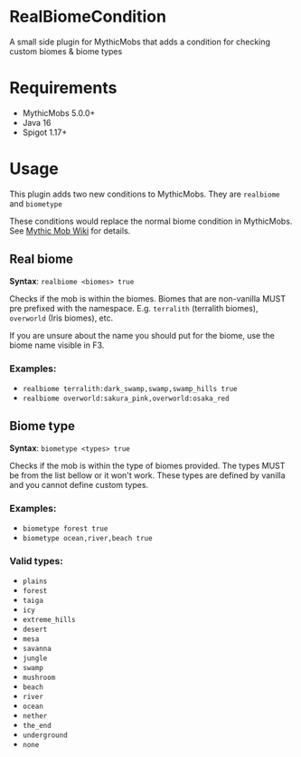 # RealBiomeCondition
A small side plugin for MythicMobs that adds a condition for checking custom biomes & biome types

# Requirements
- MythicMobs 5.0.0+
- Java 16
- Spigot 1.17+

# Usage
This plugin adds two new conditions to MythicMobs. They are `realbiome` and `biometype`

These conditions would replace the normal biome condition in MythicMobs. See [Mythic Mob Wiki](https://mythicmobs.net/manual/doku.php/conditions/biome) for details.

## Real biome
**Syntax**: `realbiome <biomes> true`

Checks if the mob is within the biomes. Biomes that are non-vanilla MUST pre prefixed with the namespace. E.g. `terralith` (terralith biomes), `overworld` (Iris biomes), etc.

If you are unsure about the name you should put for the biome, use the biome name visible in F3.

### Examples:

- `realbiome terralith:dark_swamp,swamp,swamp_hills true`
- `realbiome overworld:sakura_pink,overworld:osaka_red`

## Biome type
**Syntax**: `biometype <types> true`

Checks if the mob is within the type of biomes provided. The types MUST be from the list bellow or it won't work. These types are defined by vanilla and you cannot define custom types.

### Examples:
- `biometype forest true`
- `biometype ocean,river,beach true`

### Valid types:
- `plains`
- `forest`
- `taiga`
- `icy`
- `extreme_hills`
- `desert`
- `mesa`
- `savanna`
- `jungle`
- `swamp`
- `mushroom`
- `beach`
- `river`
- `ocean`
- `nether`
- `the_end`
- `underground`
- `none`
  


